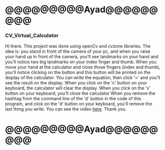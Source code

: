 # @@@@@@@@@Ayad@@@@@@@@@

### CV_Virtual_Calculator

Hi there.
This project was done using openCv and cvzone libraries.
The idea is: 
you stand in front of the camera of your pc, and when you raise your hand up in front of the camera,
you'll see landmarks on your hand and you'll notice two big landmarks on your index finger and thumb.
When you move your hand at the calculator and close those fingers (index and thumb),
you'll notice clicking on the button and this button will be printed on the display of the calculator.
You can write the equation, then click '=' and you'll see the result on the display.
When you click on the 'c' button on your keyboard, the calculator will clear the display.
When you click on the 'x' button on your keyboard, you'll close the calculator
When you remove the hashtag from the command line of the 'd' button in the code of this program,
and click on the 'd' button on your keyboard,
you'll remove the last thing you write.
You can see the video [here](https://www.linkedin.com/posts/%D8%B9%D8%A8%D8%AF%D8%A7%D9%84%D9%84%D9%87-%D8%B9%D9%8A%D8%A7%D8%AF-277077209_artificialintelligence-computervision-deeplearning-activity-6880250892252135424-_s5C).
Thank you.

# @@@@@@@@@Ayad@@@@@@@@@
